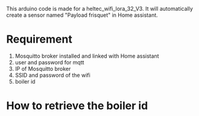 This arduino code is made for a heltec_wifi_lora_32_V3.
It will automatically create a sensor named "Payload frisquet" in Home assistant. 
 
# Requirement

1. Mosquitto broker installed and linked with Home assistant
2. user and password for mqtt 
3. IP of Mosquitto broker
4. SSID and password of the wifi
5. boiler id

# How to retrieve the boiler id


